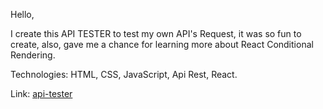 Hello,

I create this API TESTER to test my own API's Request, it was so fun to create, also, gave me a chance for learning more about React Conditional Rendering.

Technologies: HTML, CSS, JavaScript, Api Rest, React.

Link: [api-tester](https://api-tester-b9e21.web.app/)
